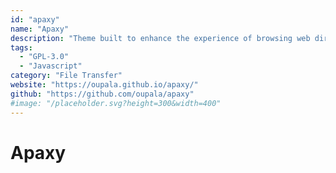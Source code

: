 ```yaml
---
id: "apaxy"
name: "Apaxy"
description: "Theme built to enhance the experience of browsing web directories, using the mod_autoindex Apache module and some CSS to override the default style of a directory listing."
tags:
  - "GPL-3.0"
  - "Javascript"
category: "File Transfer"
website: "https://oupala.github.io/apaxy/"
github: "https://github.com/oupala/apaxy"
#image: "/placeholder.svg?height=300&width=400"
---
```


# Apaxy
